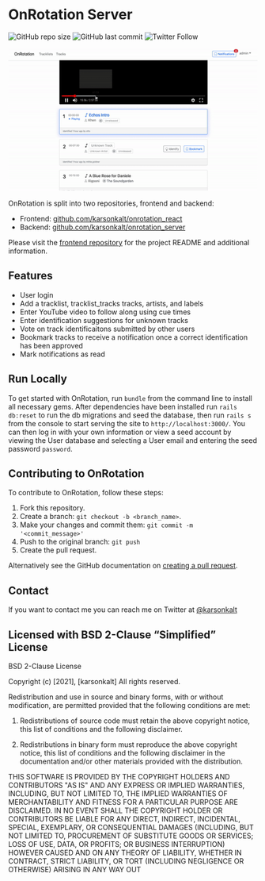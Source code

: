 # OnRotation Server

![GitHub repo size](https://img.shields.io/github/repo-size/karsonkalt/onrotation_server)
![GitHub last commit](https://img.shields.io/github/last-commit/karsonkalt/onrotation_server)
![Twitter Follow](https://img.shields.io/twitter/follow/karsonkalt?style=social)

![Gif of GamePage being rendered in a browser](https://github.com/karsonkalt/onrotation_react/blob/master/README_assets/overview.gif?raw=true)

OnRotation is split into two repositories, frontend and backend:

- Frontend: [github.com/karsonkalt/onrotation_react](https://github.com/karsonkalt/onrotation_react)
- Backend: [github.com/karsonkalt/onrotation_server](https://github.com/karsonkalt/onrotation_server)

Please visit the [frontend repository](https://github.com/karsonkalt/onrotation_react) for the project README and additional information.

## Features

- User login
- Add a tracklist, tracklist_tracks tracks, artists, and labels
- Enter YouTube video to follow along using cue times
- Enter identification suggestions for unknown tracks
- Vote on track identificaitons submitted by other users
- Bookmark tracks to receive a notification once a correct identification has been approved
- Mark notifications as read

## Run Locally

To get started with OnRotation, run `bundle` from the command line to install all necessary gems. After dependencies have been installed run `rails db:reset` to run the db migrations and seed the database, then run `rails s` from the console to start serving the site to `http://localhost:3000/`. You can then log in with your own information or view a seed account by viewing the User database and selecting a User email and entering the seed password `password`.

## Contributing to OnRotation

To contribute to OnRotation, follow these steps:

1. Fork this repository.
2. Create a branch: `git checkout -b <branch_name>`.
3. Make your changes and commit them: `git commit -m '<commit_message>'`
4. Push to the original branch: `git push`
5. Create the pull request.

Alternatively see the GitHub documentation on [creating a pull request](https://help.github.com/en/github/collaborating-with-issues-and-pull-requests/creating-a-pull-request).

## Contact

If you want to contact me you can reach me on Twitter at [@karsonkalt](http://www.twitter.com/karsonkalt)

## Licensed with BSD 2-Clause “Simplified” License

BSD 2-Clause License

Copyright (c) [2021], [karsonkalt]
All rights reserved.

Redistribution and use in source and binary forms, with or without modification, are permitted provided that the following conditions are met:

1. Redistributions of source code must retain the above copyright notice, this list of conditions and the following disclaimer.

2. Redistributions in binary form must reproduce the above copyright notice, this list of conditions and the following disclaimer in the documentation and/or other materials provided with the distribution.

THIS SOFTWARE IS PROVIDED BY THE COPYRIGHT HOLDERS AND CONTRIBUTORS "AS IS" AND ANY EXPRESS OR IMPLIED WARRANTIES, INCLUDING, BUT NOT LIMITED TO, THE IMPLIED WARRANTIES OF MERCHANTABILITY AND FITNESS FOR A PARTICULAR PURPOSE ARE DISCLAIMED. IN NO EVENT SHALL THE COPYRIGHT HOLDER OR CONTRIBUTORS BE LIABLE FOR ANY DIRECT, INDIRECT, INCIDENTAL, SPECIAL, EXEMPLARY, OR CONSEQUENTIAL DAMAGES (INCLUDING, BUT NOT LIMITED TO, PROCUREMENT OF SUBSTITUTE GOODS OR SERVICES; LOSS OF USE, DATA, OR PROFITS; OR BUSINESS INTERRUPTION) HOWEVER CAUSED AND ON ANY THEORY OF LIABILITY, WHETHER IN CONTRACT, STRICT LIABILITY, OR TORT (INCLUDING NEGLIGENCE OR OTHERWISE) ARISING IN ANY WAY OUT
